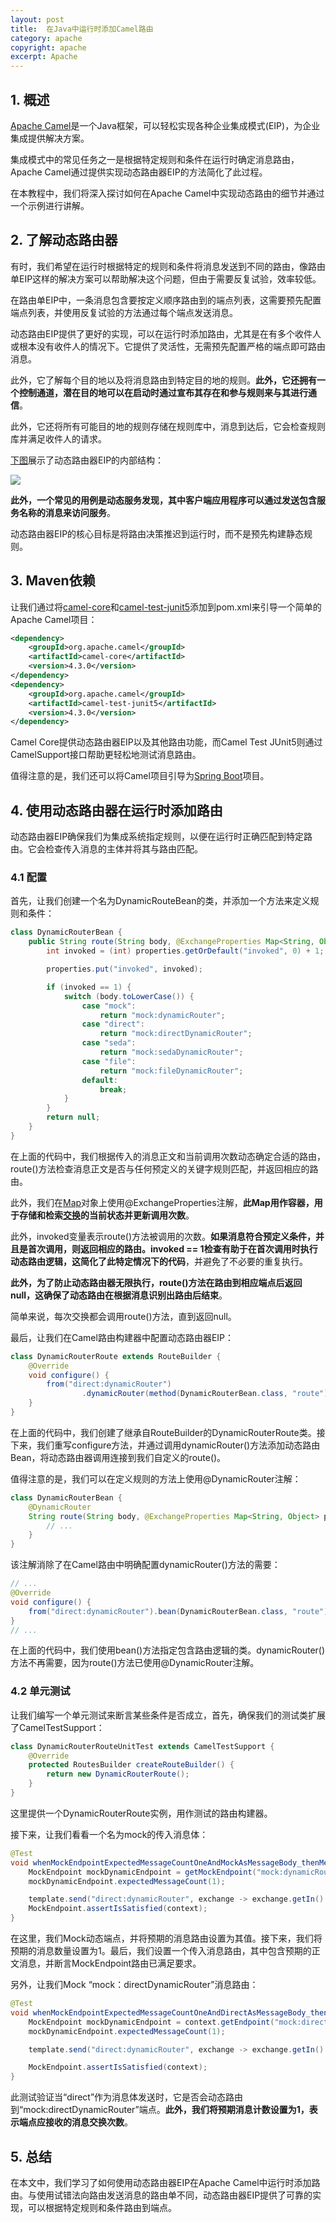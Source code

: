 ```yaml
---
layout: post
title:  在Java中运行时添加Camel路由
category: apache
copyright: apache
excerpt: Apache
---
```


## 1. 概述

[Apache Camel](https://www.baeldung.com/apache-camel-intro)是一个Java框架，可以轻松实现各种企业集成模式(EIP)，为企业集成提供解决方案。

集成模式中的常见任务之一是根据特定规则和条件在运行时确定消息路由，Apache Camel通过提供实现动态路由器EIP的方法简化了此过程。

在本教程中，我们将深入探讨如何在Apache Camel中实现动态路由的细节并通过一个示例进行讲解。

## 2. 了解动态路由器

有时，我们希望在运行时根据特定的规则和条件将消息发送到不同的路由，像路由单EIP这样的解决方案可以帮助解决这个问题，但由于需要反复试验，效率较低。

在路由单EIP中，一条消息包含要按定义顺序路由到的端点列表，这需要预先配置端点列表，并使用反复试验的方法通过每个端点发送消息。

动态路由EIP提供了更好的实现，可以在运行时添加路由，尤其是在有多个收件人或根本没有收件人的情况下。它提供了灵活性，无需预先配置严格的端点即可路由消息。

此外，它了解每个目的地以及将消息路由到特定目的地的规则。**此外，它还拥有一个控制通道，潜在目的地可以在启动时通过宣布其存在和参与规则来与其进行通信**。

此外，它还将所有可能目的地的规则存储在规则库中，消息到达后，它会检查规则库并满足收件人的请求。

[下图](https://camel.apache.org/components/4.8.x/eips/_images/eip/DynamicRouter.gif)展示了动态路由器EIP的内部结构：

![](/assets/images/2025/apache/javacameldynamicroute01.png)

**此外，一个常见的用例是动态服务发现，其中客户端应用程序可以通过发送包含服务名称的消息来访问服务**。

动态路由器EIP的核心目标是将路由决策推迟到运行时，而不是预先构建静态规则。

## 3. Maven依赖

让我们通过将[camel-core](https://mvnrepository.com/artifact/org.apache.camel/camel-core)和[camel-test-junit5](https://mvnrepository.com/artifact/org.apache.camel/camel-test-junit5)添加到pom.xml来引导一个简单的Apache Camel项目：

```xml
<dependency>
    <groupId>org.apache.camel</groupId>
    <artifactId>camel-core</artifactId>
    <version>4.3.0</version>
</dependency>
<dependency>
    <groupId>org.apache.camel</groupId>
    <artifactId>camel-test-junit5</artifactId>
    <version>4.3.0</version>
</dependency>
```

Camel Core提供动态路由器EIP以及其他路由功能，而Camel Test JUnit5则通过CamelSupport接口帮助更轻松地测试消息路由。

值得注意的是，我们还可以将Camel项目引导为[Spring Boot](https://www.baeldung.com/apache-camel-spring-boot)项目。

## 4. 使用动态路由器在运行时添加路由

动态路由器EIP确保我们为集成系统指定规则，以便在运行时正确匹配到特定路由。它会检查传入消息的主体并将其与路由匹配。

### 4.1 配置

首先，让我们创建一个名为DynamicRouteBean的类，并添加一个方法来定义规则和条件：

```java
class DynamicRouterBean {
    public String route(String body, @ExchangeProperties Map<String, Object> properties) {
        int invoked = (int) properties.getOrDefault("invoked", 0) + 1;

        properties.put("invoked", invoked);

        if (invoked == 1) {
            switch (body.toLowerCase()) {
                case "mock":
                    return "mock:dynamicRouter";
                case "direct":
                    return "mock:directDynamicRouter";
                case "seda":
                    return "mock:sedaDynamicRouter";
                case "file":
                    return "mock:fileDynamicRouter";
                default:
                    break;
            }
        }
        return null;
    }
}
```

在上面的代码中，我们根据传入的消息正文和当前调用次数动态确定合适的路由，route()方法检查消息正文是否与任何预定义的关键字规则匹配，并返回相应的路由。

此外，我们在[Map](https://www.baeldung.com/java-hashmap)对象上使用@ExchangeProperties注解，**此Map用作容器，用于存储和检索[交换](https://www.baeldung.com/apache-camel-intro#terminology-and-architecture)的当前状态并更新调用次数**。

此外，invoked变量表示route()方法被调用的次数。**如果消息符合预定义条件，并且是首次调用，则返回相应的路由。invoked == 1检查有助于在首次调用时执行动态路由逻辑，这简化了此特定情况下的代码**，并避免了不必要的重复执行。

**此外，为了防止动态路由器无限执行，route()方法在路由到相应端点后返回null，这确保了动态路由在根据消息识别出路由后结束**。

简单来说，每次交换都会调用route()方法，直到返回null。

最后，让我们在Camel路由构建器中配置动态路由器EIP：

```java
class DynamicRouterRoute extends RouteBuilder {
    @Override
    void configure() {
        from("direct:dynamicRouter")
                .dynamicRouter(method(DynamicRouterBean.class, "route"));
    }
}
```

在上面的代码中，我们创建了继承自RouteBuilder的DynamicRouterRoute类。接下来，我们重写configure方法，并通过调用dynamicRouter()方法添加动态路由Bean，将动态路由器调用连接到我们自定义的route()。

值得注意的是，我们可以在定义规则的方法上使用@DynamicRouter注解：

```java
class DynamicRouterBean {
    @DynamicRouter
    String route(String body, @ExchangeProperties Map<String, Object> properties) {
        // ...
    }
}
```

该注解消除了在Camel路由中明确配置dynamicRouter()方法的需要：

```java
// ...
@Override
void configure() {
    from("direct:dynamicRouter").bean(DynamicRouterBean.class, "route");
}
// ...
```

在上面的代码中，我们使用bean()方法指定包含路由逻辑的类。dynamicRouter()方法不再需要，因为route()方法已使用@DynamicRouter注解。

### 4.2 单元测试

让我们编写一个单元测试来断言某些条件是否成立，首先，确保我们的测试类扩展了CamelTestSupport：

```java
class DynamicRouterRouteUnitTest extends CamelTestSupport {
    @Override
    protected RoutesBuilder createRouteBuilder() {
        return new DynamicRouterRoute();
    }
}
```

这里提供一个DynamicRouterRoute实例，用作测试的路由构建器。

接下来，让我们看看一个名为mock的传入消息体：

```java
@Test
void whenMockEndpointExpectedMessageCountOneAndMockAsMessageBody_thenMessageSentToDynamicRouter() throws InterruptedException {
    MockEndpoint mockDynamicEndpoint = getMockEndpoint("mock:dynamicRouter");
    mockDynamicEndpoint.expectedMessageCount(1);

    template.send("direct:dynamicRouter", exchange -> exchange.getIn().setBody("mock"));
    MockEndpoint.assertIsSatisfied(context);
}
```

在这里，我们Mock动态端点，并将预期的消息路由设置为其值。接下来，我们将预期的消息数量设置为1。最后，我们设置一个传入消息路由，其中包含预期的正文消息，并断言MockEndpoint路由已满足要求。

另外，让我们Mock “mock：directDynamicRouter”消息路由：

```java
@Test
void whenMockEndpointExpectedMessageCountOneAndDirectAsMessageBody_thenMessageSentToDynamicRouter() throws InterruptedException {
    MockEndpoint mockDynamicEndpoint = context.getEndpoint("mock:directDynamicRouter", MockEndpoint.class);
    mockDynamicEndpoint.expectedMessageCount(1);

    template.send("direct:dynamicRouter", exchange -> exchange.getIn().setBody("direct"));

    MockEndpoint.assertIsSatisfied(context);
}
```

此测试验证当“direct”作为消息体发送时，它是否会动态路由到“mock:directDynamicRouter”端点。**此外，我们将预期消息计数设置为1，表示端点应接收的消息交换次数**。

## 5. 总结

在本文中，我们学习了如何使用动态路由器EIP在Apache Camel中运行时添加路由。与使用试错法向路由发送消息的路由单不同，动态路由器EIP提供了可靠的实现，可以根据特定规则和条件路由到端点。